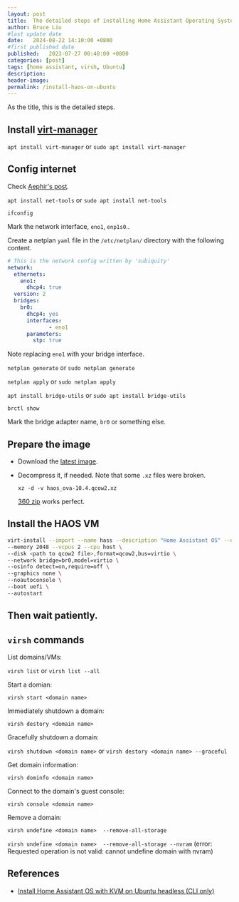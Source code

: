 ```yaml
---
layout: post
title:  The detailed steps of installing Home Assistant Operating System on Ubuntu
author: Bruce Liu
#last update date
date:   2024-08-22 14:10:00 +0800
#first published date
published:   2023-07-27 00:40:00 +0800
categories: [post]
tags: [home assistant, virsh, Ubuntu]
description: 
header-image: 
permalink: /install-haos-on-ubuntu
---
```


As the title, this is the detailed steps.

<!--the above is the excerpt-->
<!--more-->
<!--the following is the text-->


## Install [virt-manager]

`apt install virt-manager` or `sudo apt install virt-manager`

## Config internet

Check [Aephir's post](https://community.home-assistant.io/t/install-home-assistant-os-with-kvm-on-ubuntu-headless-cli-only/254941#2-set-up-network-8).

`apt install net-tools` or `sudo apt install net-tools`

`ifconfig` 

Mark the network interface, `eno1`, `enp1s0`..

Create a netplan `yaml` file in the `/etc/netplan/` directory with the following content.

```yaml
# This is the network config written by 'subiquity'
network:
  ethernets:
    eno1:
      dhcp4: true
  version: 2
  bridges:
    br0:
      dhcp4: yes
      interfaces:
             - eno1
      parameters:
        stp: true
```

Note replacing `eno1` with your bridge interface.

`netplan generate` or `sudo netplan generate`

`netplan apply` or `sudo netplan apply`

`apt install bridge-utils` or `sudo apt install bridge-utils`

`brctl show`

Mark the bridge adapter name, `br0` or something else.

## Prepare the image

- Download the [latest image](https://github.com/home-assistant/operating-system/releases).

- Decompress it, if needed. Note that some `.xz` files were broken. 

  `xz -d -v haos_ova-10.4.qcow2.xz`
  
  [360 zip](https://www.360totalsecurity.com/en/360zip/) works perfect.

## Install the HAOS VM

```bash
virt-install --import --name hass --description "Home Assistant OS" --os-variant=generic \
--memory 2048 --vcpus 2 --cpu host \
--disk <path to qcow2 file>,format=qcow2,bus=virtio \
--network bridge=br0,model=virtio \
--osinfo detect=on,require=off \
--graphics none \
--noautoconsole \
--boot uefi \
--autostart
```

## Then wait patiently.

## `virsh` commands

  List domains/VMs:
  
  `virsh list` or `virsh list --all`
  
  Start a domian:
  
  `virsh start <domain name>`
  
  Immediately shutdown a domain:
  
  `virsh destory <domain name>`
  
  Gracefully shutdown a domain:
  
  `virsh shutdown <domain name>` or `virsh destory <domain name> --graceful`
  
  Get domain information:
  
  `virsh dominfo <domain name>`
  
  Connect to the domain's guest console:
  
  `virsh console <domain name>`
  
  Remove a domain:
  
  `virsh undefine <domain name>  --remove-all-storage`
  
  `virsh undefine <domain name>  --remove-all-storage --nvram` (error: Requested operation is not valid: cannot undefine domain with nvram)
  
  

## References

- [Install Home Assistant OS with KVM on Ubuntu headless (CLI only)](https://community.home-assistant.io/t/install-home-assistant-os-with-kvm-on-ubuntu-headless-cli-only/254941)


<!--links-->
[virt-manager]: https://help.ubuntu.com/community/KVM/VirtManager

